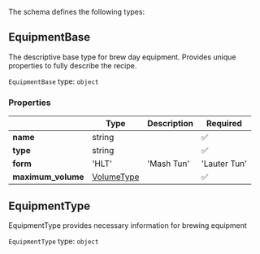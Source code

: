 The schema defines the following types:

## EquipmentBase

The descriptive base type for brew day equipment. Provides unique properties to fully describe the recipe.

`EquipmentBase` type: `object`

### Properties

|   |Type|Description|Required|
|---|----|-----------|--------|
| **name** | string|  | :white_check_mark: |
| **type** | string|  | :white_check_mark: |
| **form** |  'HLT'  | 'Mash Tun'  | 'Lauter Tun'  | 'Brew Kettle'  | 'Fermenter'  | 'Aging Vessel'  | 'Packaging Vessel' |  |  |
| **maximum_volume** | [VolumeType](measureable_units.json.md#volumetype)|  | :white_check_mark: |

## EquipmentType

EquipmentType provides necessary information for brewing equipment

`EquipmentType` type: `object`


